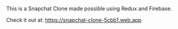 This is a Snapchat Clone made possible using Redux and Firebase.

Check it out at: https://snapchat-clone-5cbb1.web.app